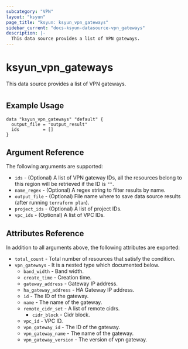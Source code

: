 ```yaml
---
subcategory: "VPN"
layout: "ksyun"
page_title: "ksyun: ksyun_vpn_gateways"
sidebar_current: "docs-ksyun-datasource-vpn_gateways"
description: |-
  This data source provides a list of VPN gateways.
---
```


# ksyun_vpn_gateways

This data source provides a list of VPN gateways.

#

## Example Usage

```hcl
data "ksyun_vpn_gateways" "default" {
  output_file = "output_result"
  ids         = []
}
```

## Argument Reference

The following arguments are supported:

* `ids` - (Optional) A list of VPN gateway IDs, all the resources belong to this region will be retrieved if the ID is `""`.
* `name_regex` - (Optional) A regex string to filter results by name.
* `output_file` - (Optional) File name where to save data source results (after running `terraform plan`).
* `project_ids` - (Optional) A list of project IDs.
* `vpc_ids` - (Optional) A list of VPC IDs.

## Attributes Reference

In addition to all arguments above, the following attributes are exported:

* `total_count` - Total number of resources that satisfy the condition.
* `vpn_gateways` - It is a nested type which documented below.
  * `band_width` - Band width.
  * `create_time` - Creation time.
  * `gateway_address` - Gateway IP address.
  * `ha_gateway_address` - HA Gateway IP address.
  * `id` - The ID of the gateway.
  * `name` - The name of the gateway.
  * `remote_cidr_set` - A list of remote cidrs.
    * `cidr_block` - Cidr block.
  * `vpc_id` - VPC ID.
  * `vpn_gateway_id` - The ID of the gateway.
  * `vpn_gateway_name` - The name of the gateway.
  * `vpn_gateway_version` - The version of vpn gateway.



